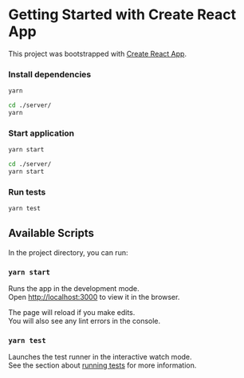 # Getting Started with Create React App

This project was bootstrapped with [Create React App](https://github.com/facebook/create-react-app).

### Install dependencies
```sh
yarn
```

```sh
cd ./server/
yarn
```

### Start application
```sh
yarn start
```

```sh
cd ./server/
yarn start
```

### Run tests
```sh
yarn test
```

## Available Scripts

In the project directory, you can run:

### `yarn start`

Runs the app in the development mode.\
Open [http://localhost:3000](http://localhost:3000) to view it in the browser.

The page will reload if you make edits.\
You will also see any lint errors in the console.

### `yarn test`

Launches the test runner in the interactive watch mode.\
See the section about [running tests](https://facebook.github.io/create-react-app/docs/running-tests) for more information.

